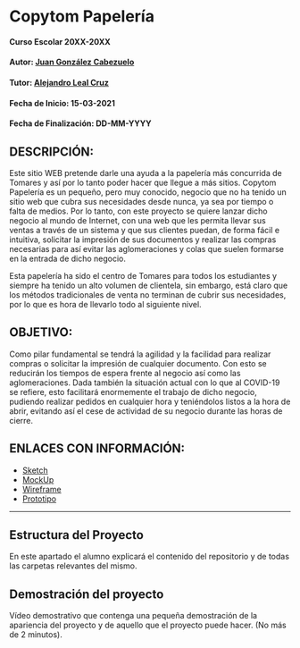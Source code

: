 # Copytom Papelería

#### Curso Escolar 20XX-20XX
#### Autor: [Juan González Cabezuelo](https://github.com/HunterExon)
#### Tutor: [Alejandro Leal Cruz](https://github.com/alealcruz)
#### Fecha de Inicio: 15-03-2021
#### Fecha de Finalización: DD-MM-YYYY

## DESCRIPCIÓN:
Este sitio WEB pretende darle una ayuda a la papelería más concurrida de Tomares y así por lo tanto poder hacer que llegue a más sitios. Copytom Papelería es un pequeño, pero muy conocido, negocio que no ha tenido un sitio web que cubra sus necesidades desde nunca, ya sea por tiempo o falta de medios. Por lo tanto, con este proyecto se quiere lanzar dicho negocio al mundo de Internet, con una web que les permita llevar sus ventas a través de un sistema y que sus clientes puedan, de forma fácil e intuitiva, solicitar la impresión de sus documentos y realizar las compras necesarias para así evitar las aglomeraciones y colas que suelen formarse en la entrada de dicho negocio.

Esta papelería ha sido el centro de Tomares para todos los estudiantes y siempre ha tenido un alto volumen de clientela, sin embargo, está claro que los métodos tradicionales de venta no terminan de cubrir sus necesidades, por lo que es hora de llevarlo todo al siguiente nivel.


## OBJETIVO:
Como pilar fundamental se tendrá la agilidad y la facilidad para realizar compras o solicitar la impresión de cualquier documento. Con esto se reducirán los tiempos de espera frente al negocio así como las aglomeraciones. Dada también la situación actual con lo que al COVID-19 se refiere, esto facilitará enormemente el trabajo  de dicho negocio, pudiendo realizar pedidos en cualquier hora y teniéndolos listos a la hora de abrir, evitando así el cese de actividad de su negocio durante las horas de cierre.


## ENLACES CON INFORMACIÓN:
- [Sketch]()
- [MockUp]()
- [Wireframe]()
- [Prototipo]()

________________________________________________________________________________________________________________
## Estructura del Proyecto

En este apartado el alumno explicará el contenido del repositorio y de todas las carpetas relevantes del mismo.

## Demostración del proyecto

Vídeo demostrativo que contenga una pequeña demostración de la apariencia del proyecto y de aquello que el proyecto puede hacer. (No más de 2 minutos).
